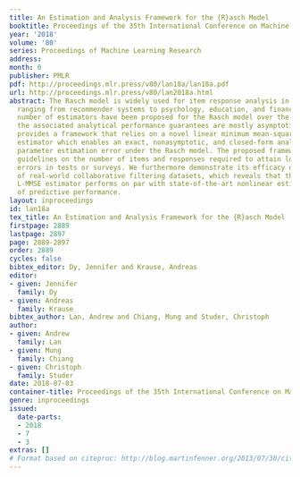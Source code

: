 ```yaml
---
title: An Estimation and Analysis Framework for the {R}asch Model
booktitle: Proceedings of the 35th International Conference on Machine Learning
year: '2018'
volume: '80'
series: Proceedings of Machine Learning Research
address: 
month: 0
publisher: PMLR
pdf: http://proceedings.mlr.press/v80/lan18a/lan18a.pdf
url: http://proceedings.mlr.press/v80/lan2018a.html
abstract: The Rasch model is widely used for item response analysis in applications
  ranging from recommender systems to psychology, education, and finance. While a
  number of estimators have been proposed for the Rasch model over the last decades,
  the associated analytical performance guarantees are mostly asymptotic. This paper
  provides a framework that relies on a novel linear minimum mean-squared error (L-MMSE)
  estimator which enables an exact, nonasymptotic, and closed-form analysis of the
  parameter estimation error under the Rasch model. The proposed framework provides
  guidelines on the number of items and responses required to attain low estimation
  errors in tests or surveys. We furthermore demonstrate its efficacy on a number
  of real-world collaborative filtering datasets, which reveals that the proposed
  L-MMSE estimator performs on par with state-of-the-art nonlinear estimators in terms
  of predictive performance.
layout: inproceedings
id: lan18a
tex_title: An Estimation and Analysis Framework for the {R}asch Model
firstpage: 2889
lastpage: 2897
page: 2889-2897
order: 2889
cycles: false
bibtex_editor: Dy, Jennifer and Krause, Andreas
editor:
- given: Jennifer
  family: Dy
- given: Andreas
  family: Krause
bibtex_author: Lan, Andrew and Chiang, Mung and Studer, Christoph
author:
- given: Andrew
  family: Lan
- given: Mung
  family: Chiang
- given: Christoph
  family: Studer
date: 2018-07-03
container-title: Proceedings of the 35th International Conference on Machine Learning
genre: inproceedings
issued:
  date-parts:
  - 2018
  - 7
  - 3
extras: []
# Format based on citeproc: http://blog.martinfenner.org/2013/07/30/citeproc-yaml-for-bibliographies/
---
```


